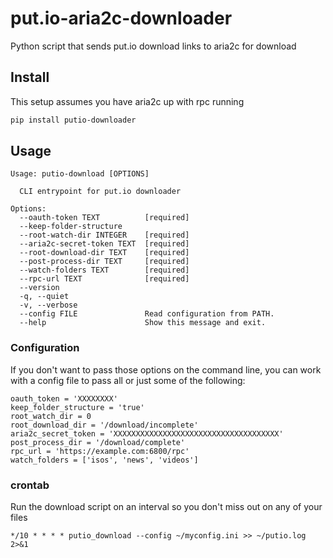 # put.io-aria2c-downloader
Python script that sends put.io download links to aria2c for download


## Install
This setup assumes you have aria2c up with rpc running
```bash
pip install putio-downloader
```

## Usage
```
Usage: putio-download [OPTIONS]

  CLI entrypoint for put.io downloader

Options:
  --oauth-token TEXT          [required]
  --keep-folder-structure
  --root-watch-dir INTEGER    [required]
  --aria2c-secret-token TEXT  [required]
  --root-download-dir TEXT    [required]
  --post-process-dir TEXT     [required]
  --watch-folders TEXT        [required]
  --rpc-url TEXT              [required]
  --version
  -q, --quiet
  -v, --verbose
  --config FILE               Read configuration from PATH.
  --help                      Show this message and exit.
```

### Configuration
If you don't want to pass those options on the command line, you can work with a config file to pass all or just some of the following:
```
oauth_token = 'XXXXXXXX'
keep_folder_structure = 'true'
root_watch_dir = 0
root_download_dir = '/download/incomplete'
aria2c_secret_token = 'XXXXXXXXXXXXXXXXXXXXXXXXXXXXXXXXXXXXX'
post_process_dir = '/download/complete'
rpc_url = 'https://example.com:6800/rpc'
watch_folders = ['isos', 'news', 'videos']
```

### crontab
Run the download script on an interval so you don't miss out on any of your files
```crontab
*/10 * * * * putio_download --config ~/myconfig.ini >> ~/putio.log 2>&1
```
